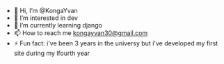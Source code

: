 - 👋 Hi, I’m @KongaYvan
- 👀 I’m interested in dev
- 🌱 I’m currently learning django
- 📫 How to reach me kongayvan30@gmail.com
- ⚡ Fun fact: i've been 3 years in the universy but i've developed my first site during my lfourth year

<!---
KongaYvan/KongaYvan is a ✨ special ✨ repository because its `README.md` (this file) appears on your GitHub profile.
You can click the Preview link to take a look at your changes.
--->
